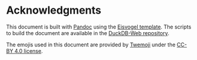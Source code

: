 # Acknowledgments

This document is built with [Pandoc](https://pandoc.org/) using the [Eisvogel template](https://github.com/Wandmalfarbe/pandoc-latex-template). The scripts to build the document are available in the [DuckDB-Web repository](https://github.com/duckdb/duckdb-web/tree/main/single-file-document).

The emojis used in this document are provided by [Twemoji](https://twemoji.twitter.com/) under the [CC-BY 4.0 license](https://creativecommons.org/licenses/by/4.0/).

